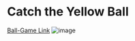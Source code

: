 # Catch the Yellow Ball
[Ball-Game Link](https://yigityaldiz.itch.io/catch-the-yellow-ball)
![image](C:\Users\yigit\Downloads\z400HJ.png)


